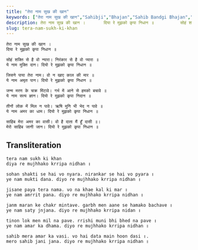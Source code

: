```yaml
---
title: "तेरा नाम सुख की खान"
keywords: ["तेरा नाम सुख की खान","Sahibji","Bhajan","Sahib Bandgi Bhajan","Sant Kabir Bhajan","bhajan lyrics","साहिब बंदगी भजन","भजन"]
description: तेरा नाम सुख की खान ।       दिया रे मुझको कृपा निधान ॥          सोहं शक्ति से है वो न्यारा। निरंकार से है वो प्यारा ॥       ये नाम मुक्ति दान। दियो
slug: tera-nam-sukh-ki-khan
---
```


  
    तेरा नाम सुख की खान ।  
    दिया रे मुझको कृपा निधान ॥  
  
    सोहं शक्ति से है वो न्यारा। निरंकार से है वो प्यारा ॥  
    ये नाम मुक्ति दान। दियो रे मुझको कृपा निधान ॥  
  
    जिसने पाया तेरा नाम। वो न खाए काल की मार ॥  
    ये नाम अमृत पान। दियो रे मुझको कृपा निधान ॥  
  
    जन्म मरण के चक्र मिंटावे। गर्भ में आने से हमको बचावे ॥  
    ये नाम सत्य ज्ञान। दियो रे मुझको कृपा निदान ॥  
  
    तीनों लोक में मिल न पावे। ऋषि मुनि भी भेद न पावे ॥  
    ये नाम अमर का धाम। दियो रे मुझको कृपा निधान ॥  
  
    साहिब मेरा अमर का वासी। वो है दाता मैं हूँ दासी ॥।  
    मेरो साहिब जानी जान। दियो रे मुझको कृपा निधान ॥  


## Transliteration

  
    tera nam sukh ki khan  
    diya re mujhhako krripa nidhan ॥  
  
    sohan shakti se hai vo nyara. nirankar se hai vo pyara ॥  
    ye nam mukti dana. diyo re mujhhako krripa nidhan ॥  
  
    jisane paya tera nama. vo na khae kal ki mar ॥  
    ye nam amrrit pana. diyo re mujhhako krripa nidhan ॥  
  
    janm maran ke chakr mintave. garbh men aane se hamako bachave ॥  
    ye nam saty jnjana. diyo re mujhhako krripa nidan ॥  
  
    tinon lok men mil na pave. rrishi muni bhi bhed na pave ॥  
    ye nam amar ka dhama. diyo re mujhhako krripa nidhan ॥  
  
    sahib mera amar ka vasi. vo hai data main hoon dasi ॥.  
    mero sahib jani jana. diyo re mujhhako krripa nidhan ॥  

  